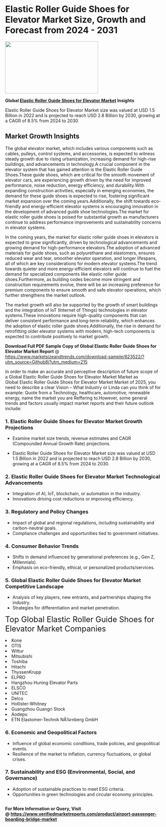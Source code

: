 <H1>Elastic Roller Guide Shoes for Elevator Market Size, Growth and Forecast from 2024 - 2031</H1><img class="aligncenter size-medium wp-image-584254" src="https://thirdeyenews.in/wp-content/uploads/2024/09/Global-Market-Research-300x168.jpeg" alt="" width="300" height="168" /><p><strong>Global&nbsp;<a href="https://www.marketsizeandtrends.com/download-sample/623522/?utm_source=Github8j?utm_medium=215">Elastic Roller Guide Shoes for Elevator Market</a> Insights</strong></p><p>Elastic Roller Guide Shoes for Elevator Market size was valued at USD 1.5 Billion in 2022 and is projected to reach USD 2.8 Billion by 2030, growing at a CAGR of 8.5% from 2024 to 2030.</p><p><h2>Market Growth Insights</h2> <p>The global elevator market, which includes various components such as cables, pulleys, control systems, and accessories, is expected to witness steady growth due to rising urbanization, increasing demand for high-rise buildings, and advancements in technology.A crucial component in the elevator system that has gained attention is the Elastic Roller Guide Shoes.These guide shoes, which are critical for the smooth movement of elevator cars, are experiencing growth driven by the need for improved performance, noise reduction, energy efficiency, and durability.With expanding construction activities, especially in emerging economies, the demand for these guide shoes is expected to rise, fostering significant market expansion over the coming years.Additionally, the shift towards eco-friendly and energy-efficient elevator systems is encouraging innovation in the development of advanced guide shoe technologies.The market for elastic roller guide shoes is poised for substantial growth as manufacturers continue to address performance improvements and sustainability concerns in elevator systems.</p> <p>In the coming years, the market for elastic roller guide shoes in elevators is expected to grow significantly, driven by technological advancements and growing demand for high-performance elevators.The adoption of advanced materials for guide shoes, such as polyurethane and elastomers, ensures reduced wear and tear, smoother elevator operation, and longer lifespans, all of which are key considerations for modern elevator systems.The trend towards quieter and more energy-efficient elevators will continue to fuel the demand for specialized components like elastic roller guide shoes.Furthermore, as building codes become more stringent and construction requirements evolve, there will be an increasing preference for premium components to ensure smooth and safe elevator operations, which further strengthens the market outlook.<p>The market growth will also be supported by the growth of smart buildings and the integration of IoT (Internet of Things) technologies in elevator systems.These innovations require high-quality components that can deliver consistent performance and long-term reliability, which enhances the adoption of elastic roller guide shoes.Additionally, the rise in demand for retrofitting older elevator systems with modern, high-tech components is expected to contribute positively to market growth.</p> <p><span class=""><strong>Download Full PDF Sample Copy of Global Elastic Roller Guide Shoes for Elevator Market Report</strong> @ <a href="https://www.marketsizeandtrends.com/download-sample/623522/?utm_source=Github8j?utm_medium=215" target="_blank">https://www.marketsizeandtrends.com/download-sample/623522/?utm_source=Github8j?utm_medium=215</a></span></p><p>In order to make an accurate and perceptive description of future scope of a Global&nbsp;Elastic Roller Guide Shoes for Elevator Market Market as Global&nbsp;Elastic Roller Guide Shoes for Elevator Market Market of 2025, you need to describe a clear Vision &ndash; What Industry or Linda can you think of for example: Quote from a Technology, healthcare, automotive, renewable energy, name the market you are Reffering to.However, some general trends and factors usually impact market reports and their future outlook include:</p><h3>1.&nbsp;<strong>Elastic Roller Guide Shoes for Elevator Market Growth Projections</strong></h3><ul><li>Examine market size trends, revenue estimates and CAGR (Compounded Annual Growth Rate) projections.</li><li><p>Elastic Roller Guide Shoes for Elevator Market size was valued at USD 1.5 Billion in 2022 and is projected to reach USD 2.8 Billion by 2030, growing at a CAGR of 8.5% from 2024 to 2030.</p></li></ul><h3>2.&nbsp;<strong>Elastic Roller Guide Shoes for Elevator Market Technological Advancements</strong></h3><ul><li>Integration of AI, IoT, blockchain, or automation in the industry.</li><li>Innovations driving cost reductions or improving efficiency.</li></ul><h3>3.&nbsp;<strong>Regulatory and Policy Changes</strong></h3><ul><li>Impact of global and regional regulations, including sustainability and carbon-neutral goals.</li><li>Compliance challenges and opportunities tied to government initiatives.</li></ul><h3>4.&nbsp;<strong>Consumer Behavior Trends</strong></h3><ul><li>Shifts in demand influenced by generational preferences (e.g., Gen Z, Millennials).</li><li>Emphasis on eco-friendly, ethical, or personalized products/services.</li></ul><h3>5.&nbsp;<strong>Global Elastic Roller Guide Shoes for Elevator Market Competitive Landscape</strong></h3><ul><li>Analysis of key players, new entrants, and partnerships shaping the industry.</li><li>Strategies for differentiation and market penetration.</li></ul><p data-pm-slice="1 1 []"><span style="color: inherit; font-family: inherit; font-size: 25px;">Top Global Elastic Roller Guide Shoes for Elevator Market Companies</span></p><div class="" data-test-id=""><p><li>Kone</li><li> OTIS</li><li> Wittur</li><li> Mitsubishi</li><li> Toshiba</li><li> Hitachi</li><li> ThyssenKrupp</li><li> ELPRO</li><li> Hangzhou Huning Elevator Parts</li><li> ELSCO</li><li> UNITEC</li><li> Delco</li><li> Hollister-Whitney</li><li> Guangzhou Guangri Stock</li><li> Aodepu</li><li> ETN Elastomer-Technik NÃ¼rnberg GmbH</li></p></div><h3>6.&nbsp;<strong>Economic and Geopolitical Factors</strong></h3><ul><li>Influence of global economic conditions, trade policies, and geopolitical events.</li><li>Resilience of the market to inflation, currency fluctuations, or global crises.</li></ul><h3>7.&nbsp;<strong>Sustainability and ESG (Environmental, Social, and Governance)</strong></h3><ul><li>Adoption of sustainable practices to meet ESG criteria.</li><li>Opportunities in green technologies and circular economy principles.</li></ul><h2><strong style="font-size: 14px;">For More Information or Query, Visit @&nbsp;</strong><a style="background-color: #ffffff; font-size: 14px;" href="https://www.marketsizeandtrends.com/report/elastic-roller-guide-shoes-for-elevator-market/" target="_blank">https://www.verifiedmarketreports.com/product/airport-passenger-boarding-bridge-market</a></h2>